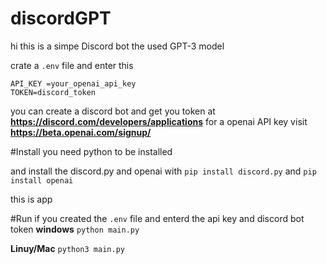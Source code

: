 # discordGPT
hi this is a simpe Discord bot the used GPT-3 model

crate a `.env` file and enter this
```
API_KEY =your_openai_api_key
TOKEN=discord_token
```
you can create a discord bot and get you token at **https://discord.com/developers/applications**
for a openai API key visit **https://beta.openai.com/signup/**

#Install
you need python to be installed

and install the discord.py and openai with `pip install discord.py` and `pip install openai`

this is app

#Run 
if you created the `.env` file and enterd the api key and discord bot token
**windows**
`python main.py`

**Linuy/Mac**
`python3 main.py`
